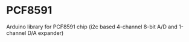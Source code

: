 # PCF8591
Arduino library for PCF8591 chip (i2c based 4-channel 8-bit A/D and 1-channel D/A expander)
